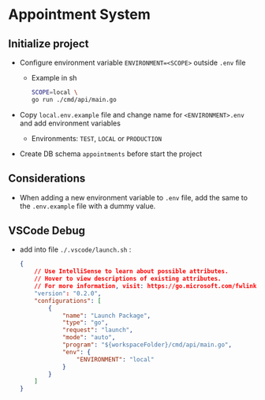 # Appointment System

## Initialize project

* Configure environment variable `ENVIRONMENT=<SCOPE>` outside `.env` file
  * Example in sh
  
    ```sh
    SCOPE=local \
    go run ./cmd/api/main.go
    ```
* Copy `local.env.example` file and change name for `<ENVIRONMENT>.env` and add environment variables
  * Environments: `TEST`, `LOCAL` or `PRODUCTION`

* Create DB schema `appointments` before start the project


## Considerations

* When adding a new environment variable to `.env` file, add the same to the `.env.example` file with a dummy value.

## VSCode Debug

* add into file `./.vscode/launch.sh` :

    ```json
    {
        // Use IntelliSense to learn about possible attributes.
        // Hover to view descriptions of existing attributes.
        // For more information, visit: https://go.microsoft.com/fwlink/?linkid=830387
        "version": "0.2.0",
        "configurations": [
            {
                "name": "Launch Package",
                "type": "go",
                "request": "launch",
                "mode": "auto",
                "program": "${workspaceFolder}/cmd/api/main.go",
                "env": {
                    "ENVIRONMENT": "local"
                }
            }
        ]
    }
    ```